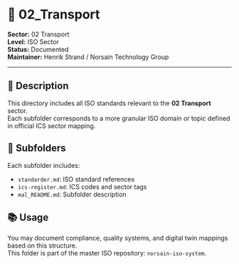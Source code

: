 # 📁 02_Transport

**Sector:** 02 Transport  
**Level:** ISO Sector  
**Status:** Documented  
**Maintainer:** Henrik Strand / Norsain Technology Group  

---

## 📌 Description

This directory includes all ISO standards relevant to the **02 Transport** sector.  
Each subfolder corresponds to a more granular ISO domain or topic defined in official ICS sector mapping.

## 📁 Subfolders
Each subfolder includes:
- `standarder.md`: ISO standard references
- `ics-register.md`: ICS codes and sector tags
- `mal_README.md`: Subfolder description

## 📚 Usage
You may document compliance, quality systems, and digital twin mappings based on this structure.  
This folder is part of the master ISO repository: `norsain-iso-system`.

